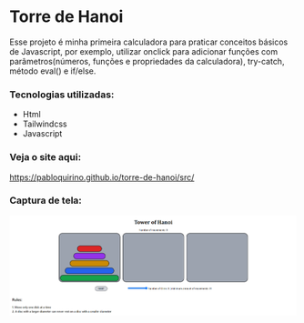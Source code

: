 # Torre de Hanoi
 Esse projeto é minha primeira calculadora para praticar conceitos básicos de Javascript, por exemplo, utilizar onclick para adicionar funções com parâmetros(números, funções e propriedades da calculadora), try-catch, método eval() e if/else.
 
 ### Tecnologias utilizadas:

 - Html
 - Tailwindcss
 - Javascript

 ### Veja o site aqui:
https://pabloquirino.github.io/torre-de-hanoi/src/

### Captura de tela:
 ![PrintScreen do projeto](./img-readme/torre-de-hanoi.png) 

